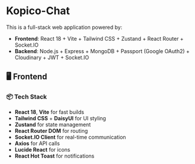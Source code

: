 # Kopico-Chat

This is a full-stack web application powered by:

- **Frontend**: React 18 + Vite + Tailwind CSS + Zustand + React Router + Socket.IO
- **Backend**: Node.js + Express + MongoDB + Passport (Google OAuth2) + Cloudinary + JWT + Socket.IO

## 🖥️ Frontend

### 📦 Tech Stack

- **React 18**, **Vite** for fast builds
- **Tailwind CSS** + **DaisyUI** for UI styling
- **Zustand** for state management
- **React Router DOM** for routing
- **Socket.IO Client** for real-time communication
- **Axios** for API calls
- **Lucide React** for icons
- **React Hot Toast** for notifications
